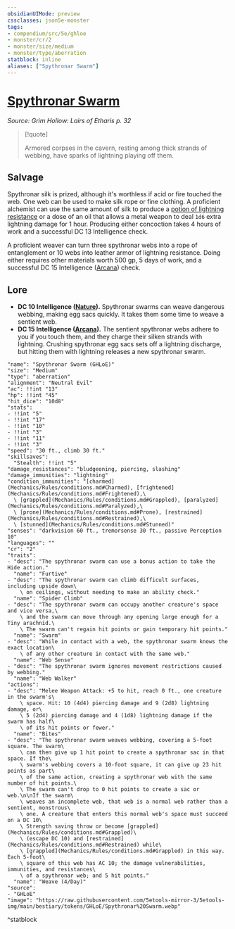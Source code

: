 ```yaml
---
obsidianUIMode: preview
cssclasses: json5e-monster
tags:
- compendium/src/5e/ghloe
- monster/cr/2
- monster/size/medium
- monster/type/aberration
statblock: inline
aliases: ["Spythronar Swarm"]
---
```

# [Spythronar Swarm](Mechanics\bestiary\aberration/spythronar-swarm-ghloe.md)
*Source: Grim Hollow: Lairs of Etharis p. 32*  

> [!quote]  
> 
> Armored corpses in the cavern, resting among thick strands of webbing, have sparks of lightning playing off them.

## Salvage

Spythronar silk is prized, although it's worthless if acid or fire touched the web. One web can be used to make silk rope or fine clothing. A proficient alchemist can use the same amount of silk to produce a [potion of lightning resistance](Mechanics/items/potion-of-lightning-resistance.md) or a dose of an oil that allows a metal weapon to deal `1d6` extra lightning damage for 1 hour. Producing either concoction takes 4 hours of work and a successful DC 13 Intelligence check.

A proficient weaver can turn three spythronar webs into a rope of entanglement or 10 webs into leather armor of lightning resistance. Doing either requires other materials worth 500 gp, 5 days of work, and a successful DC 15 Intelligence ([Arcana](Mechanics/Rules/skills.md#Arcana)) check.

## Lore

- **DC 10 Intelligence ([Nature](Mechanics/Rules/skills.md#Nature)).** Spythronar swarms can weave dangerous webbing, making egg sacs quickly. It takes them some time to weave a sentient web.  
- **DC 15 Intelligence ([Arcana](Mechanics/Rules/skills.md#Arcana)).** The sentient spythronar webs adhere to you if you touch them, and they charge their silken strands with lightning. Crushing spythronar egg sacs sets off a lightning discharge, but hitting them with lightning releases a new spythronar swarm.  

```statblock
"name": "Spythronar Swarm (GHLoE)"
"size": "Medium"
"type": "aberration"
"alignment": "Neutral Evil"
"ac": !!int "13"
"hp": !!int "45"
"hit_dice": "10d8"
"stats":
- !!int "5"
- !!int "17"
- !!int "10"
- !!int "3"
- !!int "11"
- !!int "3"
"speed": "30 ft., climb 30 ft."
"skillsaves":
  "Stealth": !!int "5"
"damage_resistances": "bludgeoning, piercing, slashing"
"damage_immunities": "lightning"
"condition_immunities": "[charmed](Mechanics/Rules/conditions.md#Charmed), [frightened](Mechanics/Rules/conditions.md#Frightened),\
  \ [grappled](Mechanics/Rules/conditions.md#Grappled), [paralyzed](Mechanics/Rules/conditions.md#Paralyzed),\
  \ [prone](Mechanics/Rules/conditions.md#Prone), [restrained](Mechanics/Rules/conditions.md#Restrained),\
  \ [stunned](Mechanics/Rules/conditions.md#Stunned)"
"senses": "darkvision 60 ft., tremorsense 30 ft., passive Perception 10"
"languages": ""
"cr": "2"
"traits":
- "desc": "The spythronar swarm can use a bonus action to take the Hide action."
  "name": "Furtive"
- "desc": "The spythronar swarm can climb difficult surfaces, including upside down\
    \ on ceilings, without needing to make an ability check."
  "name": "Spider Climb"
- "desc": "The spythronar swarm can occupy another creature's space and vice versa,\
    \ and the swarm can move through any opening large enough for a Tiny arachnid.\
    \ The swarm can't regain hit points or gain temporary hit points."
  "name": "Swarm"
- "desc": "While in contact with a web, the spythronar swarm knows the exact location\
    \ of any other creature in contact with the same web."
  "name": "Web Sense"
- "desc": "The spythronar swarm ignores movement restrictions caused by webbing."
  "name": "Web Walker"
"actions":
- "desc": "Melee Weapon Attack: +5 to hit, reach 0 ft., one creature in the swarm's\
    \ space. Hit: 10 (4d4) piercing damage and 9 (2d8) lightning damage, or\
    \ 5 (2d4) piercing damage and 4 (1d8) lightning damage if the swarm has half\
    \ of its hit points or fewer."
  "name": "Bites"
- "desc": "The spythronar swarm weaves webbing, covering a 5-foot square. The swarm\
    \ can then give up 1 hit point to create a spythronar sac in that space. If the\
    \ swarm's webbing covers a 10-foot square, it can give up 23 hit points as part\
    \ of the same action, creating a spythronar web with the same number of hit points.\
    \ The swarm can't drop to 0 hit points to create a sac or web.\n\nIf the swarm\
    \ weaves an incomplete web, that web is a normal web rather than a sentient, monstrous\
    \ one. A creature that enters this normal web's space must succeed on a DC 10\
    \ Strength saving throw or become [grappled](Mechanics/Rules/conditions.md#Grappled)\
    \ (escape DC 10) and [restrained](Mechanics/Rules/conditions.md#Restrained) while\
    \ [grappled](Mechanics/Rules/conditions.md#Grappled) in this way. Each 5-foot\
    \ square of this web has AC 10; the damage vulnerabilities, immunities, and resistances\
    \ of a spythronar web; and 5 hit points."
  "name": "Weave (4/Day)"
"source":
- "GHLoE"
"image": "https://raw.githubusercontent.com/5etools-mirror-3/5etools-img/main/bestiary/tokens/GHLoE/Spythronar%20Swarm.webp"
```
^statblock